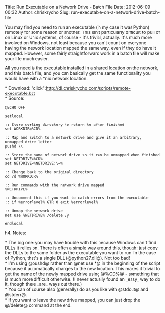 Title: Run Executable on a Network Drive - Batch File
Date: 2012-06-09 00:32
Author: chriskrycho
Slug: run-executable-on-a-network-drive-batch-file

You may find you need to run an executable (in my case it was Python)
remotely for some reason or another. This isn't particularly difficult
to pull of on Linux or Unix systems, of course - it's trivial, actually.
It's much more involved on Windows, not least because you can't count on
everyone having the network location mapped the same way, even if they
do have it mapped. However, some fairly straightforward work in a batch
file will make your life much easier.

All you need is the executable installed in a shared location on the
network, and this batch file, and you can basically get the same
functionality you would have with a \*nix network location.

\* Download:
"click":http://dl.chriskrycho.com/scripts/remote-executable.bat  
\* Source:

~~~~ {lang="winbatch"}
@ECHO OFF

setlocal

:: Store working directory to return to after finished
set WORKDIR=%CD%

:: Map and switch to a network drive and give it an arbitrary, unmapped drive letter
pushd \\  

:: Store the name of network drive so it can be unmapped when finished
set NETDRIVE=%CD%
set NETDRIVE=%NETDRIVE:\=%

:: Change back to the original directory
cd /d %WORKDIR%

:: Run commands with the network drive mapped
%NETDRIVE%  

:: Uncomment this if you want to catch errors from the executable
:: if %errorlevel% GTR 0 exit %errorlevel%

:: Unmap the network drive
net use %NETDRIVE% /delete /y

endlocal
~~~~

h4. Notes:

\* The big one: you may have trouble with this because Windows can't
find DLLs it relies on. There is often a simple way around this, though:
just copy the DLLs to the same folder as the executable you want to run.
In the case of Python, that's a single DLL (@python27.dll@). Not too
bad!  
\* I'm using @pushd@ rather than @net use \*@ in the beginning of the
script because it automatically changes to the new location. This makes
it trivial to get the name of the newly mapped drive using @%CD%@ -
something that is much more difficult otherwise. (I never actually found
an \_easy\_ way to do it, though there \_are\_ ways out there.)  
\* You can of course also (generally) do as you like with @stdout@ and
@stderr@.  
\* If you want to leave the new drive mapped, you can just drop the
@/delete@ command at the end.
